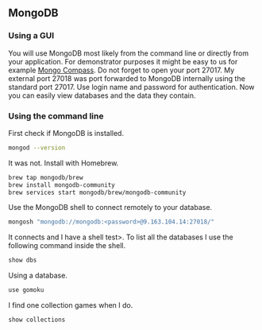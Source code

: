 ## MongoDB

### Using a GUI

You will use MongoDB most likely from the command line or directly from your application. For demonstrator purposes it might be easy to us for example [Mongo Compass](https://www.mongodb.com/products/tools/compass). Do not forget to open your port 27017. My external port 27018 was port forwarded to MongoDB internally using the standard port 27017. Use login name and password for authentication. Now you can easily view databases and the data they contain.

###  Using the command line

First check if MongoDB is installed.

```bash
mongod --version
```

It was not. Install with Homebrew.

```bash
brew tap mongodb/brew
brew install mongodb-community
brew services start mongodb/brew/mongodb-community
```

Use the MongoDB shell to connect remotely to your database.

```bash
mongosh "mongodb://mongodb:<password>@9.163.104.14:27018/"
```

It connects and I have a shell test>. To list all the databases I use the following command inside the shell.

```bash
show dbs
```

Using a database.

```bash
use gomoku
```

I find one collection games when I do.

```bash
show collections
```